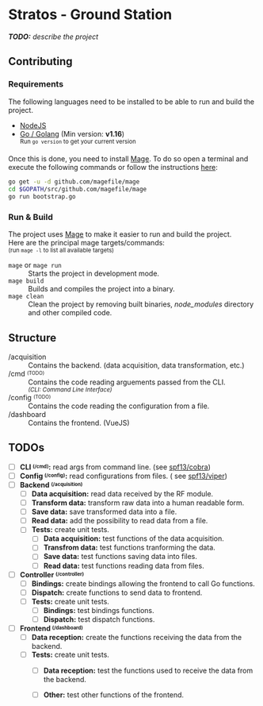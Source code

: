 # Stratos - Ground Station

_**TODO:** describe the project_

## Contributing

### Requirements

The following languages need to be installed to be able to run and build the project.

- [NodeJS](https://nodejs.org/en/download/current/)
- [Go / Golang](https://golang.org/doc/install) (Min version: **v1.16**)<br>
  <sup>Run `go version` to get your current version</sup>

Once this is done, you need to install [Mage](https://magefile.org/). To do so open a terminal and execute the following
commands or follow the instructions [here](https://magefile.org/#installation):

```sh
go get -u -d github.com/magefile/mage
cd $GOPATH/src/github.com/magefile/mage
go run bootstrap.go
```

### Run & Build

The project uses [Mage](https://magefile.org) to make it easier to run and build the project. <br>
Here are the principal mage targets/commands:<br>
<sup>(run `mage -l` to list all available targets)</sup>

<dl>
<dt><code>mage</code> or <code>mage run</code></dt>
<dd>Starts the project in development mode.</dd>

<dt><code>mage build</code></dt>
<dd>Builds and compiles the project into a binary.</dd>

<dt><code>mage clean</code></dt>
<dd>Clean the project by removing built binaries, <em>node_modules</em> directory and other compiled code.</dd>
</dl>

## Structure

<dl>
<dt>/acquisition</dt>
<dd>Contains the backend. (data acquisition, data transformation, etc.)</dd>

<dt>/cmd <sup><sub>(TODO)</sub></sup></dt>
<dd>Contains the code reading arguements passed from the CLI.<br>
<sup><em>(CLI: Command Line Interface)</em></sup></dd>

<dt>/config <sup><sub>(TODO)</sub></sup></dt>
<dd>Contains the code reading the configuration from a file.</dd>

<dt>/dashboard</dt>
<dd>
Contains the frontend. (VueJS)
</dd>
</dl>

## TODOs

- [ ] **CLI <sup><sub>(/cmd)</sub></sup>:** read args from command line. (see [spf13/cobra](https://github.com/spf13/cobra))
- [ ] **Config <sup><sub>(/config)</sub></sup>:** read configurations from files. (
  see [spf13/viper](https://github.com/spf13/viper))
- [ ] **Backend <sup><sub>(/acquisition)</sub></sup>**
  - [ ] **Data acquisition:** read data received by the RF module.
  - [ ] **Transform data:** transform raw data into a human readable form.
  - [ ] **Save data:** save transformed data into a file.
  - [ ] **Read data:** add the possibility to read data from a file.
  - [ ] **Tests:** create unit tests.
    - [ ] **Data acquisition:** test functions of the data acquisition.
    - [ ] **Transfrom data:** test functions tranforming the data.
    - [ ] **Save data:** test functions saving data into files.
    - [ ] **Read data:** test functions reading data from files.
- [ ] **Controller <sup><sub>(/controller)</sub></sup>**
  - [ ] **Bindings:** create bindings allowing the frontend to call Go functions.
  - [ ] **Dispatch:** create functions to send data to frontend.
  - [ ] **Tests:** create unit tests.
    - [ ] **Bindings:** test bindings functions.
    - [ ] **Dispatch:** test dispatch functions.
- [ ] **Frontend <sup><sub>(/dashboard)</sub></sup>**
  - [ ] **Data reception:** create the functions receiving the data from the backend.
  - [ ] **Tests:** create unit tests.
    - [ ] **Data reception:** test the functions used to receive the data from the backend.
    - [ ] **Other:** test other functions of the frontend.

